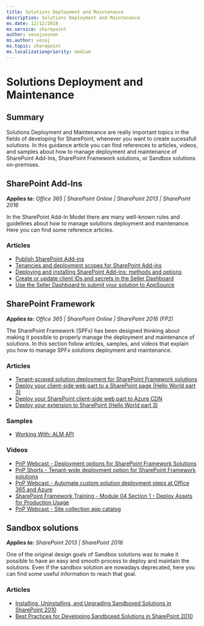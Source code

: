 ```yaml
---
title: Solutions Deployment and Maintenance
description: Solutions Deployment and Maintenance
ms.date: 12/12/2018
ms.service: sharepoint
author: vesajuvonen
ms.author: vesaj
ms.topic: sharepoint
ms.localizationpriority: medium
---
```


# Solutions Deployment and Maintenance

## Summary

Solutions Deployment and Maintenance are really important topics in the fields of developing for SharePoint, whenever you want to create sucessfull solutions. In this guidance article you can find references to articles, videos, and samples about how to manage deployment and maintenance of SharePoint Add-Ins, SharePoint Framework solutions, or Sandbox solutions on-premises.

## SharePoint Add-Ins

_**Applies to:** Office 365 | SharePoint Online | SharePoint 2013 | SharePoint 2016_

In the SharePoint Add-In Model there are many well-known rules and guidelines about how to manage solutions deployment and maintenance. Here you can find some reference articles.

### Articles

* [Publish SharePoint Add-ins](../sp-add-ins/publish-sharepoint-add-ins.md)
* [Tenancies and deployment scopes for SharePoint Add-ins](../sp-add-ins/tenancies-and-deployment-scopes-for-sharepoint-add-ins.md)
* [Deploying and installing SharePoint Add-ins: methods and options](../sp-add-ins/deploying-and-installing-sharepoint-add-ins-methods-and-options.md)
* [Create or update client IDs and secrets in the Seller Dashboard](/office/dev/store/create-or-update-client-ids-and-secrets)
* [Use the Seller Dashboard to submit your solution to AppSource](/office/dev/store/use-the-seller-dashboard-to-submit-to-the-office-store)

## SharePoint Framework

_**Applies to:** Office 365 | SharePoint Online | SharePoint 2016 (FP2)_

The SharePoint Framework (SPFx) has been designed thinking about making it possible to properly manage the deployment and maintenance of solutions. In this section follow articles, samples, and videos that explain you how to manage SPFx solutions deployment and maintenance.

### Articles

* [Tenant-scoped solution deployment for SharePoint Framework solutions](../spfx/tenant-scoped-deployment.md)
* [Deploy your client-side web part to a SharePoint page (Hello World part 3)](../spfx/web-parts/get-started/serve-your-web-part-in-a-sharepoint-page.md)
* [Deploy your SharePoint client-side web part to Azure CDN](../spfx/web-parts/get-started/deploy-web-part-to-cdn.md)
* [Deploy your extension to SharePoint (Hello World part 3)](../spfx/extensions/get-started/serving-your-extension-from-sharepoint.md)

### Samples

* [Working With: ALM API](https://github.com/SharePoint/PnP-JS-Core/wiki/Working-With:-ALM-API)

### Videos

* [PnP Webcast - Deployment options for SharePoint Framework Solutions](https://www.youtube.com/watch?v=8Nl_dKVQ1O8)
* [PnP Shorts - Tenant-wide deployment option for SharePoint Framework solutions](https://www.youtube.com/watch?v=pemHOZCSwZI)
* [PnP Webcast - Automate custom solution deployment steps at Office 365 and Azure](https://www.youtube.com/watch?v=D98jqzPkfj0)
* [SharePoint Framework Training - Module 04 Section 1 - Deploy Assets for Production Usage](https://www.youtube.com/watch?v=6Sm78rfuImk)
* [PnP Webcast - Site collection app catalog](https://www.youtube.com/watch?v=ZfUKkdMnSYQ)

## Sandbox solutions

_**Applies to:** SharePoint 2013 | SharePoint 2016_

One of the original design goals of Sandbox solutions was to make it possible to have an easy and smooth process to deploy and maintain the solutions. Even if the sandbox solution are nowadays deprecated, here you can find some useful information to reach that goal.

### Articles

* [Installing, Uninstalling, and Upgrading Sandboxed Solutions in SharePoint 2010](https://msdn.microsoft.com/library/office/gg615450.aspx)
* [Best Practices for Developing Sandboxed Solutions in SharePoint 2010](https://msdn.microsoft.com/library/office/gg615455.aspx)
